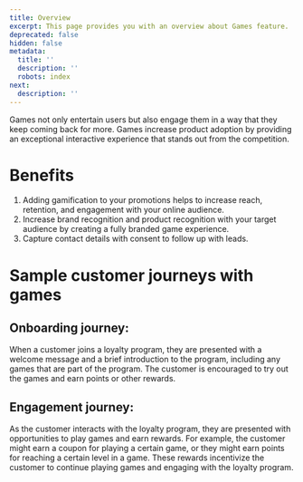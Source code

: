 ```yaml
---
title: Overview
excerpt: This page provides you with an overview about Games feature.
deprecated: false
hidden: false
metadata:
  title: ''
  description: ''
  robots: index
next:
  description: ''
---
```

Games not only entertain users but also engage them in a way that they keep coming back for more. Games increase product adoption by providing an exceptional interactive experience that stands out from the competition.

# Benefits

1. Adding gamification to your promotions helps to increase reach, retention, and engagement with your online audience.
2. Increase brand recognition and product recognition with your target audience by creating a fully branded game experience.
3. Capture contact details with consent to follow up with leads.

# Sample customer journeys with games

## Onboarding journey:

When a customer joins a loyalty program, they are presented with a welcome message and a brief introduction to the program, including any games that are part of the program. The customer is encouraged to try out the games and earn points or other rewards.

## Engagement journey:

As the customer interacts with the loyalty program, they are presented with opportunities to play games and earn rewards. For example, the customer might earn a coupon for playing a certain game, or they might earn points for reaching a certain level in a game. These rewards incentivize the customer to continue playing games and engaging with the loyalty program.
